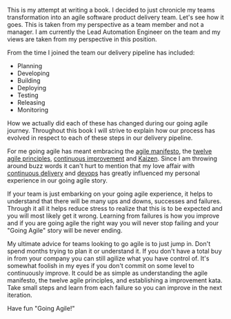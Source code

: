 This is my attempt at writing a book. I decided to just chronicle my teams transformation into an agile software product delivery team. Let's see how it goes. This is taken from my perspective as a team member and not a manager. I am currently the Lead Automation Engineer on the team and my views are taken from my perspective in this position.

From the time I joined the team our delivery pipeline has included:

* Planning
* Developing
* Building
* Deploying
* Testing
* Releasing
* Monitoring

How we actually did each of these has changed during our going agile journey. Throughout this book I will strive to explain how our process has evolved in respect to each of these steps in our delivery pipeline. 

For me going agile has meant embracing the [agile manifesto](http://agilemanifesto.org/), the [twelve agile principles](http://www.agilealliance.org/the-alliance/the-agile-manifesto/the-twelve-principles-of-agile-software/), [continuous improvement](http://en.wikipedia.org/wiki/Continual_improvement_process) and [Kaizen](http://en.wikipedia.org/wiki/Kaizen). Since I am throwing around buzz words it can't hurt to mention that my love affair with [continuous delivery](http://martinfowler.com/bliki/ContinuousDelivery.html) and [devops](http://en.wikipedia.org/wiki/DevOps) has greatly influenced my personal experience in our going agile story.

If your team is just embarking on your going agile experience, it helps to understand that there will be many ups and downs, successes and failures. Through it all it helps reduce stress to realize that this is to be expected and you will most likely get it wrong. Learning from failures is how you improve and if you are going agile the right way you will never stop failing and your "Going Agile" story will be never ending.

My ultimate advice for teams looking to go agile is to just jump in. Don't spend months trying to plan it or understand it. If you don't have a total buy in from your company you can still agilize what you have control of. It's somewhat foolish in my eyes if you don't commit on some level to continuously improve. It could be as simple as understanding the agile manifesto, the twelve agile principles, and establishing a improvement kata. Take small steps and learn from each failure so you can improve in the next iteration. 

Have fun "Going Agile!"